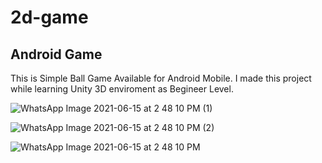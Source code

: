 # 2d-game
## Android Game
This is Simple Ball Game Available for Android Mobile.
I made this project while learning Unity 3D enviroment as Begineer Level.

![WhatsApp Image 2021-06-15 at 2 48 10 PM (1)](https://user-images.githubusercontent.com/64637786/122174084-0cd05080-cea0-11eb-8a47-2958a405b943.jpeg)

![WhatsApp Image 2021-06-15 at 2 48 10 PM (2)](https://user-images.githubusercontent.com/64637786/122174090-0fcb4100-cea0-11eb-9761-ac373efbf51c.jpeg)

![WhatsApp Image 2021-06-15 at 2 48 10 PM](https://user-images.githubusercontent.com/64637786/122174095-10fc6e00-cea0-11eb-8ae6-0c33ef4055c2.jpeg)
